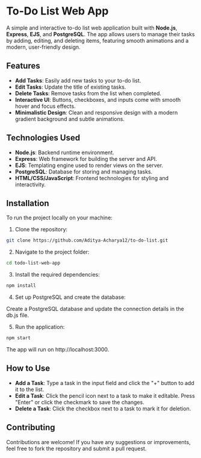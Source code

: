 # To-Do List Web App

A simple and interactive to-do list web application built with **Node.js**, **Express**, **EJS**, and **PostgreSQL**. The app allows users to manage their tasks by adding, editing, and deleting items, featuring smooth animations and a modern, user-friendly design.

## Features

- **Add Tasks**: Easily add new tasks to your to-do list.
- **Edit Tasks**: Update the title of existing tasks.
- **Delete Tasks**: Remove tasks from the list when completed.
- **Interactive UI**: Buttons, checkboxes, and inputs come with smooth hover and focus effects.
- **Minimalistic Design**: Clean and responsive design with a modern gradient background and subtle animations.

## Technologies Used

- **Node.js**: Backend runtime environment.
- **Express**: Web framework for building the server and API.
- **EJS**: Templating engine used to render views on the server.
- **PostgreSQL**: Database for storing and managing tasks.
- **HTML/CSS/JavaScript**: Frontend technologies for styling and interactivity.

## Installation

To run the project locally on your machine:

1. Clone the repository:

```bash
git clone https://github.com/Aditya-Acharya12/to-do-list.git
```

2. Navigate to the project folder:

```bash
cd todo-list-web-app
```
3. Install the required dependencies:

```bash
npm install
```

4. Set up PostgreSQL and create the database:

Create a PostgreSQL database and update the connection details in the db.js file.

5. Run the application:

```bash
npm start
```
The app will run on http://localhost:3000.

## How to Use

- **Add a Task**: Type a task in the input field and click the "+" button to add it to the list.
- **Edit a Task**: Click the pencil icon next to a task to make it editable. Press "Enter" or click the checkmark to save the changes.
- **Delete a Task**: Click the checkbox next to a task to mark it for deletion.

## Contributing

Contributions are welcome! If you have any suggestions or improvements, feel free to fork the repository and submit a pull request.

  



